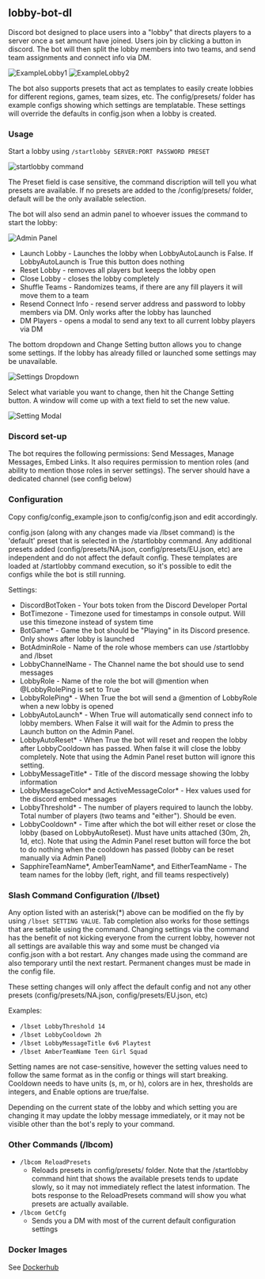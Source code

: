 ## lobby-bot-dl
Discord bot designed to place users into a "lobby" that directs players to a server once a set amount have joined. 
Users join by clicking a button in discord.
The bot will then split the lobby members into two teams, and send team assignments and connect info via DM.

![ExampleLobby1](https://i.imgur.com/0UdUNIs.png) ![ExampleLobby2](https://i.imgur.com/VuqXvMy.png)

The bot also supports presets that act as templates to easily create lobbies for different regions, games, team sizes, etc.
The config/presets/ folder has example configs showing which settings are templatable. These settings will override the defaults in config.json when a lobby is created.

### Usage

Start a lobby using ```/startlobby SERVER:PORT PASSWORD PRESET```

![startlobby command](https://i.imgur.com/FFCDylQ.png)

The Preset field is case sensitive, the command discription will tell you what presets are available.
If no presets are added to the /config/presets/ folder, default will be the only available selection.

The bot will also send an admin panel to whoever issues the command to start the lobby:

![Admin Panel](https://i.imgur.com/LyIeob9.png)

- Launch Lobby - Launches the lobby when LobbyAutoLaunch is False. If LobbyAutoLaunch is True this button does nothing
- Reset Lobby - removes all players but keeps the lobby open
- Close Lobby - closes the lobby completely
- Shuffle Teams - Randomizes teams, if there are any fill players it will move them to a team
- Resend Connect Info - resend server address and password to lobby members via DM. Only works after the lobby has launched
- DM Players - opens a modal to send any text to all current lobby players via DM

The bottom dropdown and Change Setting button allows you to change some settings. If the lobby has already filled or launched some settings may be unavailable.

![Settings Dropdown](https://i.imgur.com/6CkYDJl.png)

Select what variable you want to change, then hit the Change Setting button. A window will come up with a text field to set the new value.

![Setting Modal](https://i.imgur.com/fSrP4vR.png)

### Discord set-up
The bot requires the following permissions: Send Messages, Manage Messages, Embed Links. It also requires permission to mention roles (and ability to mention those roles in server settings).
The server should have a dedicated channel (see config below)

### Configuration
Copy config/config_example.json to config/config.json and edit accordingly. 

config.json (along with any changes made via /lbset command) is the 'default' preset that is selected in the /startlobby command.
Any additional presets added (config/presets/NA.json, config/presets/EU.json, etc) are independent and do not affect the default config.
These templates are loaded at /startlobby command execution, so it's possible to edit the configs while the bot is still running.

Settings:
- DiscordBotToken - Your bots token from the Discord Developer Portal
- BotTimezone - Timezone used for timestamps in console output. Will use this timezone instead of system time
- BotGame* - Game the bot should be "Playing" in its Discord presence. Only shows after lobby is launched
- BotAdminRole - Name of the role whose members can use /startlobby and /lbset
- LobbyChannelName - The Channel name the bot should use to send messages
- LobbyRole - Name of the role the bot will @mention when @LobbyRolePing is set to True
- LobbyRolePing* - When True the bot will send a @mention of LobbyRole when a new lobby is opened
- LobbyAutoLaunch* - When True will automatically send connect info to lobby members. When False it will wait for the Admin to press the Launch button on the Admin Panel.
- LobbyAutoReset* - When True the bot will reset and reopen the lobby after LobbyCooldown has passed. When false it will close the lobby completely. Note that using the Admin Panel reset button will ignore this setting.
- LobbyMessageTitle* - Title of the discord message showing the lobby information
- LobbyMessageColor* and ActiveMessageColor* - Hex values used for the discord embed messages
- LobbyThreshold* - The number of players required to launch the lobby. Total number of players (two teams and "either"). Should be even.
- LobbyCooldown* - Time after which the bot will either reset or close the lobby (based on LobbyAutoReset). Must have units attached (30m, 2h, 1d, etc). Note that using the Admin Panel reset button will force the bot to do nothing when the cooldown has passed (lobby can be reset manually via Admin Panel)
- SapphireTeamName*, AmberTeamName*, and EitherTeamName - The team names for the lobby (left, right, and fill teams respectively)

### Slash Command Configuration (/lbset)
Any option listed with an asterisk(*) above can be modified on the fly by using ```/lbset SETTING VALUE```. Tab completion also works for those settings that are settable using the command.
Changing settings via the command has the benefit of not kicking everyone from the current lobby, however not all settings are available this way and some must be changed via config.json with a bot restart. 
Any changes made using the command are also temporary until the next restart. Permanent changes must be made in the config file.

These setting changes will only affect the default config and not any other presets (config/presets/NA.json, config/presets/EU.json, etc)

Examples:
- ```/lbset LobbyThreshold 14```
- ```/lbset LobbyCooldown 2h```
- ```/lbset LobbyMessageTitle 6v6 Playtest```
- ```/lbset AmberTeamName Teen Girl Squad```

Setting names are not case-sensitive, however the setting values need to follow the same format as in the config or things will start breaking.
Cooldown needs to have units (s, m, or h), colors are in hex, thresholds are integers, and Enable options are true/false.

Depending on the current state of the lobby and which setting you are changing it may update the lobby message immediately, or it may not be visible other than the bot's reply to your command.

### Other Commands (/lbcom)

- ```/lbcom ReloadPresets```
  - Reloads presets in config/presets/ folder. Note that the /startlobby command hint that shows the available presets tends to update slowly, so it may not immediately reflect the latest information. The bots response to the ReloadPresets command will show you what presets are actually available.
- ```/lbcom GetCfg```
  -  Sends you a DM with most of the current default configuration settings

### Docker Images
See [Dockerhub](https://hub.docker.com/r/erkston/lobby-bot-dl)